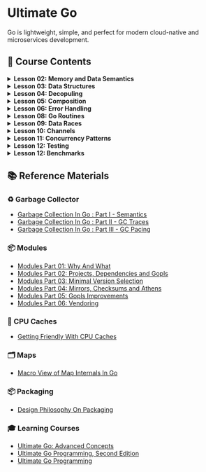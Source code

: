 # Ultimate Go

Go is lightweight, simple, and perfect for modern cloud-native and microservices development.

## 📗 Course Contents

<details>
<summary> <b>Lesson 02: Memory and Data Semantics</b> </summary>

- [Variables](https://github.com/gkjoyes/ultimate-go/tree/main/lesson_02/variables/example1/example1.go)
- [Struct Types](https://github.com/gkjoyes/ultimate-go/tree/main/lesson_02/struct_types/example1/example1.go)
- [Pointers: Pass by Values](https://github.com/gkjoyes/ultimate-go/tree/main/lesson_02/pointers/example1/example1.go)
- [Pointers: Sharing Data](https://github.com/gkjoyes/ultimate-go/tree/main/lesson_02/pointers/example2/example2.go)
- [Pointers: Escape Analysis](https://github.com/gkjoyes/ultimate-go/tree/main/lesson_02/pointers/example3/example3.go)
- [Pointers: Stack Growth](https://github.com/gkjoyes/ultimate-go/tree/main/lesson_02/pointers/example4/example4.go)
- [Contants](https://github.com/gkjoyes/ultimate-go/tree/main/lesson_02/constants/)
  
</details>

<details>
<summary> <b>Lesson 03: Data Structures</b> </summary>

- [Arrays: Mechanical Sympathy](https://github.com/gkjoyes/ultimate-go/tree/main/lesson_03/arrays/example1)
- [Arrays: Semantics](https://github.com/gkjoyes/ultimate-go/tree/main/lesson_03/arrays/example2/example2.go)
- [Arrays: Range Mechanics](https://github.com/gkjoyes/ultimate-go/tree/main/lesson_03/arrays/example2/example2.go)
- [Slices: Declare, Length, and Reference Types](https://github.com/gkjoyes/ultimate-go/tree/main/lesson_03/slices/example2/example2.go)
- [Slices: Appending Slices](https://github.com/gkjoyes/ultimate-go/tree/main/lesson_03/slices/example4/example4.go)
- [Slices: Taking Slices of Slices](https://github.com/gkjoyes/ultimate-go/tree/main/lesson_03/slices/example3/example3.go)
- [Slices: Strings and References](https://github.com/gkjoyes/ultimate-go/tree/main/lesson_03/slices/example5/example5.go)
- [Slices: Strings and Slices](https://github.com/gkjoyes/ultimate-go/tree/main/lesson_03/slices/example6/example6.go)
- [Slices: Range Mechanics](https://github.com/gkjoyes/ultimate-go/tree/main/lesson_03/slices/example8/example8.go)
- [Maps](https://github.com/gkjoyes/ultimate-go/tree/main/lesson_03/maps/)
  
</details>

<details>
<summary> <b>Lesson 04: Decopuling</b> </summary>

- [Methods: Value and Pointer Semantics](https://github.com/gkjoyes/ultimate-go/tree/main/lesson_04/methods/example1/example1.go)
- [Methods: Function/Method Variables](https://github.com/gkjoyes/ultimate-go/tree/main/lesson_04/methods/example3/example3.go)
- [Interfaces: Polymorphism](https://github.com/gkjoyes/ultimate-go/tree/main/lesson_04/interfaces/example2/example2.go)
- [Interfaces: Method Sets and Address of Value](https://github.com/gkjoyes/ultimate-go/tree/main/lesson_04/interfaces/example3/example3.go)
- [Interfaces: Storage by Value](https://github.com/gkjoyes/ultimate-go/tree/main/lesson_04/interfaces/example5/example5.go)
- [Interfaces: Type Assertion](https://github.com/gkjoyes/ultimate-go/tree/main/lesson_04/interfaces/example7/example7.go)
- [Embedding](https://github.com/gkjoyes/ultimate-go/tree/main/lesson_04/embedding)
- [Exporting](https://github.com/gkjoyes/ultimate-go/tree/main/lesson_04/exporting)
  
</details>

<details>
<summary> <b>Lesson 05: Composition</b> </summary>

- [Grouping Types](https://github.com/gkjoyes/ultimate-go/tree/main/lesson_05/grouping)
- [Decoupling](https://github.com/gkjoyes/ultimate-go/tree/main/lesson_05/decoupling)
- [Conversion and Assertions](https://github.com/gkjoyes/ultimate-go/tree/main/lesson_05/assertions)
- [Interface Pollution](https://github.com/gkjoyes/ultimate-go/tree/main/lesson_05/pollution)
- [Mocking](https://github.com/gkjoyes/ultimate-go/tree/main/lesson_05/mocking)
  
</details>

<details>
<summary> <b>Lesson 06: Error Handling</b> </summary>

- [Default Error Values](https://github.com/gkjoyes/ultimate-go/blob/main/lesson_06/example1/example1.go)
- [Error Variables](https://github.com/gkjoyes/ultimate-go/blob/main/lesson_06/example2/example2.go)
- [Type as Context](https://github.com/gkjoyes/ultimate-go/blob/main/lesson_06/example4/example4.go)
- [Behavior as Context](https://github.com/gkjoyes/ultimate-go/blob/main/lesson_06/example5/example5.go)
- [Find the Bug](https://github.com/gkjoyes/ultimate-go/blob/main/lesson_06/example6/example6.go)
- [Wrapping Errors](https://github.com/gkjoyes/ultimate-go/blob/main/lesson_06/example7/example7.go)
  
</details>

<details>
<summary> <b>Lesson 08: Go Routines</b> </summary>

- [Creating Go Routines](https://github.com/gkjoyes/ultimate-go/tree/main/lesson_08)

</details>

<details>
<summary> <b>Lesson 09: Data Races</b> </summary>

- [Managing Data Races](https://github.com/gkjoyes/ultimate-go/tree/main/lesson_09)

</details>

<details>
<summary> <b>Lesson 10: Channels</b> </summary>

- [Wait For Result](https://github.com/gkjoyes/ultimate-go/blob/main/lesson_10/example1/example1.go)
- [Fanout](https://github.com/gkjoyes/ultimate-go/blob/main/lesson_10/example2/example2.go)
- [Wait For Task](https://github.com/gkjoyes/ultimate-go/blob/main/lesson_10/example3/example3.go)
- [Pooling](https://github.com/gkjoyes/ultimate-go/blob/main/lesson_10/example4/example4.go)
- [Fanout Semaphore](https://github.com/gkjoyes/ultimate-go/blob/main/lesson_10/example5/example5.go)
- [Bounded Work Pooling](https://github.com/gkjoyes/ultimate-go/blob/main/lesson_10/example6/example6.go)
- [Drop Pattern](https://github.com/gkjoyes/ultimate-go/blob/main/lesson_10/example7/example7.go)
- [Cancellation Pattern](https://github.com/gkjoyes/ultimate-go/blob/main/lesson_10/example8/example8.go)

</details>

<details>
<summary> <b>Lesson 11: Concurrency Patterns</b> </summary>

- [Failure Detection](https://github.com/gkjoyes/ultimate-go/tree/main/lesson_11/example1)

</details>

<details>
<summary> <b>Lesson 12: Testing</b> </summary>

- [Basic Unit Testing](https://github.com/gkjoyes/ultimate-go/tree/main/lesson_12/example1)
- [Table Unit Testing](https://github.com/gkjoyes/ultimate-go/tree/main/lesson_12/example2)
- [Mocking Web Server Response](https://github.com/gkjoyes/ultimate-go/tree/main/lesson_12/example3)
- [Testing Internal Endpoints](https://github.com/gkjoyes/ultimate-go/tree/main/lesson_12/example4)
- [Sub Tests](https://github.com/gkjoyes/ultimate-go/tree/main/lesson_12/example5)

</details>

<details>
<summary> <b>Lesson 12: Benchmarks</b> </summary>

- [Basic Benchmarking](https://github.com/gkjoyes/ultimate-go/tree/main/lesson_13/example1)
- [Validate Benchmarking](https://github.com/gkjoyes/ultimate-go/tree/main/lesson_13/example2)
- [CPU-Bound Benchmarking](https://github.com/gkjoyes/ultimate-go/tree/main/lesson_13/example3)
- [IO-Bound Benchmarking](https://github.com/gkjoyes/ultimate-go/tree/main/lesson_13/example4)

</details>

## 📚 Reference Materials

### ♻️ Garbage Collector

- [Garbage Collection In Go : Part I - Semantics](https://www.ardanlabs.com/blog/2018/12/garbage-collection-in-go-part1-semantics.html)
- [Garbage Collection In Go : Part II - GC Traces](https://www.ardanlabs.com/blog/2019/05/garbage-collection-in-go-part2-gctraces.html)
- [Garbage Collection In Go : Part III - GC Pacing](https://www.ardanlabs.com/blog/2019/07/garbage-collection-in-go-part3-gcpacing.html)

### 📦 Modules

- [Modules Part 01: Why And What](https://www.ardanlabs.com/blog/2019/10/modules-01-why-and-what.html)
- [Modules Part 02: Projects, Dependencies and Gopls](https://www.ardanlabs.com/blog/2019/12/modules-02-projects-dependencies-gopls.html)
- [Modules Part 03: Minimal Version Selection](https://www.ardanlabs.com/blog/2019/12/modules-03-minimal-version-selection.html)
- [Modules Part 04: Mirrors, Checksums and Athens](https://www.ardanlabs.com/blog/2020/02/modules-04-mirros-checksums-athens.html)
- [Modules Part 05: Gopls Improvements](https://www.ardanlabs.com/blog/2020/04/modules-05-gopls-improvements.html)
- [Modules Part 06: Vendoring](https://www.ardanlabs.com/blog/2020/04/modules-06-vendoring.html)

### 🧠 CPU Caches

- [Getting Friendly With CPU Caches](https://www.ardanlabs.com/blog/2023/07/getting-friendly-with-cpu-caches.html)

### 🗂️ Maps

- [Macro View of Map Internals In Go](https://www.ardanlabs.com/blog/2013/12/macro-view-of-map-internals-in-go.html)

### 📦 Packaging

- [Design Philosophy On Packaging](https://www.ardanlabs.com/blog/2017/02/design-philosophy-on-packaging.html)

### 🎓 Learning Courses

- [Ultimate Go: Advanced Concepts](https://learning.oreilly.com/course/ultimate-go-advanced/9780135339503/)
- [Ultimate Go Programming, Second Edition](https://learning.oreilly.com/course/ultimate-go-programming/9780135261651/)
- [Ultimate Go Programming](https://learning.oreilly.com/course/ultimate-go-programming/9780134757476/)

